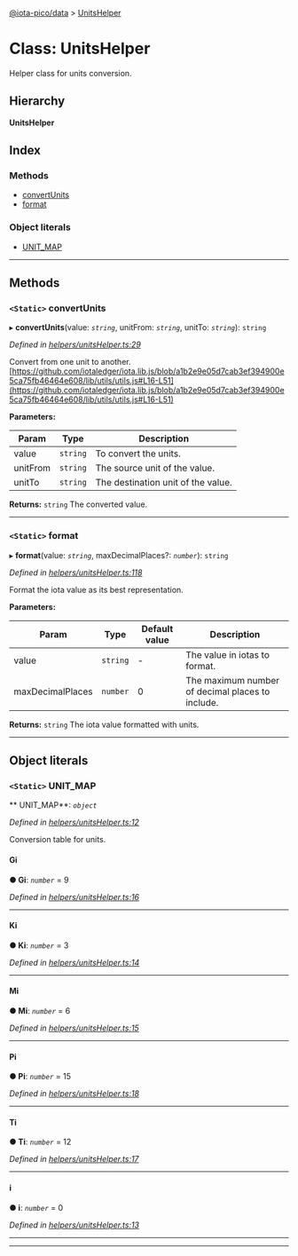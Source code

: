 [@iota-pico/data](../README.md) > [UnitsHelper](../classes/unitshelper.md)

# Class: UnitsHelper

Helper class for units conversion.

## Hierarchy

**UnitsHelper**

## Index

### Methods

* [convertUnits](unitshelper.md#convertunits)
* [format](unitshelper.md#format)

### Object literals

* [UNIT_MAP](unitshelper.md#unit_map)

---

## Methods

<a id="convertunits"></a>

### `<Static>` convertUnits

▸ **convertUnits**(value: *`string`*, unitFrom: *`string`*, unitTo: *`string`*): `string`

*Defined in [helpers/unitsHelper.ts:29](https://github.com/iota-pico/data/blob/619b016/src/helpers/unitsHelper.ts#L29)*

Convert from one unit to another. [https://github.com/iotaledger/iota.lib.js/blob/a1b2e9e05d7cab3ef394900e5ca75fb46464e608/lib/utils/utils.js#L16-L51](https://github.com/iotaledger/iota.lib.js/blob/a1b2e9e05d7cab3ef394900e5ca75fb46464e608/lib/utils/utils.js#L16-L51)

**Parameters:**

| Param | Type | Description |
| ------ | ------ | ------ |
| value | `string`   |  To convert the units. |
| unitFrom | `string`   |  The source unit of the value. |
| unitTo | `string`   |  The destination unit of the value. |

**Returns:** `string`
The converted value.

___

<a id="format"></a>

### `<Static>` format

▸ **format**(value: *`string`*, maxDecimalPlaces?: *`number`*): `string`

*Defined in [helpers/unitsHelper.ts:118](https://github.com/iota-pico/data/blob/619b016/src/helpers/unitsHelper.ts#L118)*

Format the iota value as its best representation.

**Parameters:**

| Param | Type | Default value | Description |
| ------ | ------ | ------ | ------ |
| value | `string`  | - |   The value in iotas to format. |
| maxDecimalPlaces | `number`  | 0 |   The maximum number of decimal places to include. |

**Returns:** `string`
The iota value formatted with units.

___

## Object literals

<a id="unit_map"></a>

### `<Static>` UNIT_MAP

** UNIT_MAP**:  *`object`* 

*Defined in [helpers/unitsHelper.ts:12](https://github.com/iota-pico/data/blob/619b016/src/helpers/unitsHelper.ts#L12)*

Conversion table for units.

<a id="unit_map.gi"></a>

####  Gi

**●  Gi**:  *`number`*  = 9

*Defined in [helpers/unitsHelper.ts:16](https://github.com/iota-pico/data/blob/619b016/src/helpers/unitsHelper.ts#L16)*

___
<a id="unit_map.ki"></a>

####  Ki

**●  Ki**:  *`number`*  = 3

*Defined in [helpers/unitsHelper.ts:14](https://github.com/iota-pico/data/blob/619b016/src/helpers/unitsHelper.ts#L14)*

___
<a id="unit_map.mi"></a>

####  Mi

**●  Mi**:  *`number`*  = 6

*Defined in [helpers/unitsHelper.ts:15](https://github.com/iota-pico/data/blob/619b016/src/helpers/unitsHelper.ts#L15)*

___
<a id="unit_map.pi"></a>

####  Pi

**●  Pi**:  *`number`*  = 15

*Defined in [helpers/unitsHelper.ts:18](https://github.com/iota-pico/data/blob/619b016/src/helpers/unitsHelper.ts#L18)*

___
<a id="unit_map.ti"></a>

####  Ti

**●  Ti**:  *`number`*  = 12

*Defined in [helpers/unitsHelper.ts:17](https://github.com/iota-pico/data/blob/619b016/src/helpers/unitsHelper.ts#L17)*

___
<a id="unit_map.i"></a>

####  i

**●  i**:  *`number`*  = 0

*Defined in [helpers/unitsHelper.ts:13](https://github.com/iota-pico/data/blob/619b016/src/helpers/unitsHelper.ts#L13)*

___

___

